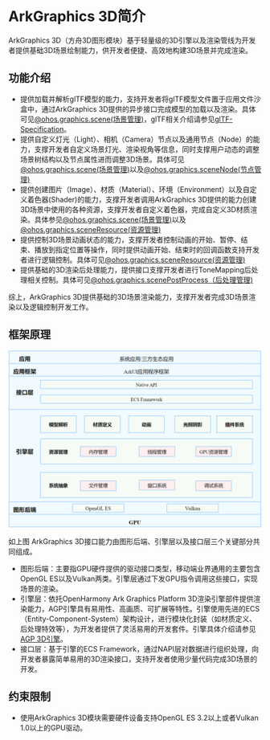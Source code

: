 # ArkGraphics 3D简介

ArkGraphics 3D（方舟3D图形模块）基于轻量级的3D引擎以及渲染管线为开发者提供基础3D场景绘制能力，供开发者便捷、高效地构建3D场景并完成渲染。

## 功能介绍

- 提供加载并解析glTF模型的能力，支持开发者将glTF模型文件置于应用文件沙盒中，通过ArkGraphics 3D提供的异步接口完成模型的加载以及渲染。具体可见[@ohos.graphics.scene(场景管理)](../reference/apis-arkgraphics3d/js-apis-scene.md)，glTF相关介绍请参见[glTF-Specification](https://registry.khronos.org/glTF/specs/2.0/glTF-2.0.html)。
- 提供自定义灯光（Light）、相机（Camera）节点以及通用节点（Node）的能力，支撑开发者自定义场景灯光、渲染视角等信息，同时支撑用户动态的调整场景树结构以及节点属性进而调整3D场景。具体可见[@ohos.graphics.scene(场景管理)](../reference/apis-arkgraphics3d/js-apis-scene.md)以及[@ohos.graphics.sceneNode(节点管理)](../reference/apis-arkgraphics3d/js-apis-scene-nodes.md)
- 提供创建图片（Image）、材质（Material）、环境（Environment）以及自定义着色器(Shader)的能力，支撑开发者调用ArkGraphics 3D提供的能力创建3D场景中使用的各种资源，支撑开发者自定义着色器，完成自定义3D材质渲染。具体参见[@ohos.graphics.scene(场景管理)](../reference/apis-arkgraphics3d/js-apis-scene.md)以及[@ohos.graphics.sceneResource(资源管理)](../reference/apis-arkgraphics3d/js-apis-scene-resources.md)
- 提供控制3D场景动画状态的能力，支撑开发者控制动画的开始、暂停、结束、播放到指定位置等操作，同时提供动画开始、结束时的回调函数支持开发者进行逻辑控制。具体可见[@ohos.graphics.sceneResource(资源管理)](../reference/apis-arkgraphics3d/js-apis-scene-resources.md)
- 提供基础的3D渲染后处理能力，提供接口支撑开发者进行ToneMapping后处理相关控制。具体可见[@ohos.graphics.scenePostProcess（后处理管理)](../reference/apis-arkgraphics3d/js-apis-scene-post-process-settings.md)

综上，ArkGraphics 3D提供基础的3D场景渲染能力，支撑开发者完成3D场景渲染以及逻辑控制开发工作。

## 框架原理
![方舟3D图形服务构图](./figures/graphics-3d-architecture.png)

如上图 ArkGraphics 3D接口能力由图形后端、引擎层以及接口层三个关键部分共同组成。
- 图形后端：主要指GPU硬件提供的驱动接口类型，移动端业界通用的主要包含OpenGL ES以及Vulkan两类。引擎层通过下发GPU指令调用这些接口，实现场景的渲染。
- 引擎层：依托OpenHarmony Ark Graphics Platform 3D渲染引擎部件提供渲染能力，AGP引擎具有易用性、高画质、可扩展等特性。引擎使用先进的ECS（Entity-Component-System）架构设计，进行模块化封装（如材质定义、后处理特效等），为开发者提供了灵活易用的开发套件。引擎具体介绍请参见[AGP 3D引擎](https://gitee.com/openharmony/graphic_graphic_3d)。
- 接口层：基于引擎的ECS Framework，通过NAPI层对数据进行组织处理，向开发者暴露简单易用的3D渲染接口，支持开发者使用少量代码完成3D场景的开发。


## 约束限制

- 使用ArkGraphics 3D模块需要硬件设备支持OpenGL ES 3.2以上或者Vulkan 1.0以上的GPU驱动。
